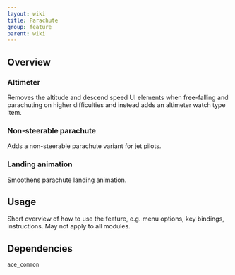 ```yaml
---
layout: wiki
title: Parachute
group: feature
parent: wiki
---
```


## Overview

### Altimeter
Removes the altitude and descend speed UI elements when free-falling and 
parachuting on higher difficulties and instead adds an altimeter watch type
item.

### Non-steerable parachute
Adds a non-steerable parachute variant for jet pilots.

### Landing animation
Smoothens parachute landing animation.


## Usage

Short overview of how to use the feature, e.g. menu options, key bindings, 
instructions. May not apply to all modules.


## Dependencies

`ace_common`
